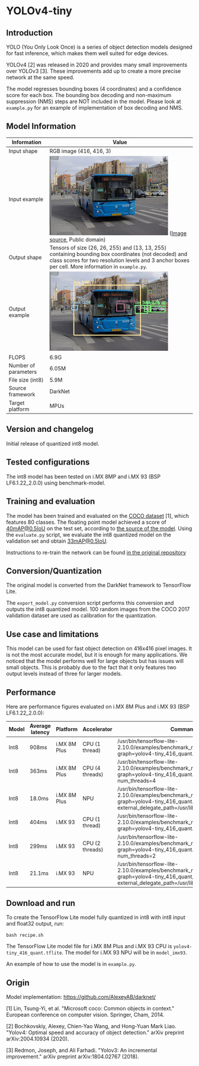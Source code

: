 # YOLOv4-tiny

## Introduction

YOLO (You Only Look Once) is a series of object detection models designed for fast inference, which makes them well suited for edge devices.

YOLOv4 [2] was released in 2020 and provides many small improvements over YOLOv3 [3]. These improvements add up to create a more precise network at the same speed.

The model regresses bounding boxes (4 coordinates) and a confidence score for each box. The bounding box decoding and non-maximum suppression (NMS) steps are NOT included in the model.
Please look at `example.py` for an example of implementation of box decoding and NMS.

## Model Information

Information   | Value
---           | ---
Input shape   | RGB image (416, 416, 3)
Input example | <img src="example_input.jpg" width=320px> ([Image source](https://commons.wikimedia.org/wiki/File:Moscow_bus_151872_2022-05.jpg), Public domain)
Output shape  | Tensors of size (26, 26, 255) and (13, 13, 255) containing bounding box coordinates (not decoded) and class scores for two resolution levels and 3 anchor boxes per cell. More information in `example.py`.
Output example | <img src="example_output.jpg" width=320px>
FLOPS | 6.9G
Number of parameters | 6.05M
File size (int8) | 5.9M
Source framework | DarkNet
Target platform | MPUs

## Version and changelog

Initial release of quantized int8 model.

## Tested configurations

The int8 model has been tested on i.MX 8MP and i.MX 93 (BSP LF6.1.22_2.0.0) using benchmark-model.

## Training and evaluation

The model has been trained and evaluated on the [COCO dataset](https://cocodataset.org/) [1], which features 80 classes.
The floating point model achieved a score of 40mAP@0.5IoU on the test set, according to [the source of the model](https://github.com/AlexeyAB/darknet/).
Using the `evaluate.py` script, we evaluate the int8 quantized model on the validation set and obtain 33mAP@0.5IoU.

Instructions to re-train the network can be found [in the original repository](https://github.com/AlexeyAB/darknet/)

## Conversion/Quantization

The original model is converted from the DarkNet framework to TensorFlow Lite.

The `export_model.py` conversion script performs this conversion and outputs the int8 quantized model.
100 random images from the COCO 2017 validation dataset are used as calibration for the quantization.

## Use case and limitations

This model can be used for fast object detection on 416x416 pixel images.
It is not the most accurate model, but it is enough for many applications.
We noticed that the model performs well for large objects but has issues will small objects.
This is probably due to the fact that it only features two output levels instead of three for larger models.


## Performance

Here are performance figures evaluated on i.MX 8M Plus and i.MX 93 (BSP LF6.1.22_2.0.0):

Model   | Average latency  | Platform     | Accelerator       | Command
---     | ---              | ---          | ---               | ---
Int8    | 908ms            | i.MX 8M Plus |   CPU (1 thread)  | /usr/bin/tensorflow-lite-2.10.0/examples/benchmark_model --graph=yolov4-tiny_416_quant.tflite
Int8    | 363ms            | i.MX 8M Plus |   CPU (4 threads) | /usr/bin/tensorflow-lite-2.10.0/examples/benchmark_model --graph=yolov4-tiny_416_quant.tflite --num_threads=4
Int8    | 18.0ms           | i.MX 8M Plus |   NPU             | /usr/bin/tensorflow-lite-2.10.0/examples/benchmark_model --graph=yolov4-tiny_416_quant.tflite --external_delegate_path=/usr/lib/libvx_delegate.so
Int8    | 404ms            | i.MX 93      |   CPU (1 thread)  | /usr/bin/tensorflow-lite-2.10.0/examples/benchmark_model --graph=yolov4-tiny_416_quant.tflite
Int8    | 299ms            | i.MX 93      |   CPU (2 threads) | /usr/bin/tensorflow-lite-2.10.0/examples/benchmark_model --graph=yolov4-tiny_416_quant.tflite --num_threads=2
Int8    | 21.1ms           | i.MX 93      |   NPU             | /usr/bin/tensorflow-lite-2.10.0/examples/benchmark_model --graph=yolov4-tiny_416_quant_vela.tflite --external_delegate_path=/usr/lib/libethosu_delegate.so

## Download and run

To create the TensorFlow Lite model fully quantized in int8 with int8 input and float32 output, run:

    bash recipe.sh

The TensorFlow Lite model file for i.MX 8M Plus and i.MX 93 CPU is `yolov4-tiny_416_quant.tflite`. The model for i.MX 93 NPU will be in `model_imx93`.

An example of how to use the model is in `example.py`.

## Origin

Model implementation: https://github.com/AlexeyAB/darknet/

[1] Lin, Tsung-Yi, et al. "Microsoft coco: Common objects in context." European conference on computer vision. Springer, Cham, 2014.

[2] Bochkovskiy, Alexey, Chien-Yao Wang, and Hong-Yuan Mark Liao. "Yolov4: Optimal speed and accuracy of object detection." arXiv preprint arXiv:2004.10934 (2020).

[3] Redmon, Joseph, and Ali Farhadi. "Yolov3: An incremental improvement." arXiv preprint arXiv:1804.02767 (2018).